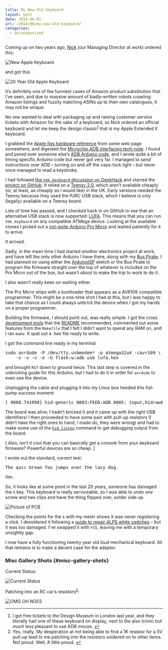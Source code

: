 ```yaml
---
title: My New Old Keyboard
layout: post
date: 2014-06-01
url: /2014/06/my-new-old-keyboard/
categories:
  - Uncategorized
---
```

Coming up on two years ago, [Nick][1] (our Managing Director at work) ordered this:

![New Apple Keyboard][2]

and got this:

![20 Year Old Apple Keyboard][3]

It&rsquo;s definitely one of the funniest cases of Amazon product substitution that I&rsquo;ve seen, and due to massive amount of badly-written robots crawling Amazon listings and fuzzily matching ASINs up to their own catalogues, it may not be unique.

No one wanted to deal with packaging up and raising customer service tickets with Amazon for the sake of a keyboard, so Nick ordered an official keyboard and let me keep the design classic<sup id="fnref-1"><a class="footnote-ref" href="#fn-1" rel="footnote">1</a></sup> that is my Apple Extended II keyboard.

I grabbed the [Apple IIgs hardware reference][4] from some web page somewhere, and digested the [Microchip ADB interfacing tech-note][5]. I found and pored over someone else&rsquo;s [ADB Arduino code][6], and I wrote quite a bit of timing specific Arduino code but never got very far. I managed to _send_ instructions over ADB &#8211; turning on and off the caps-lock light &#8211; but never once managed to read a keystroke.

I had followed [the `tmk_keyboard` discussion on GeekHack][7] and starred the [project on GitHub][8]. It relied on a [Teensy 2.0][9], which aren&rsquo;t available cheaply (or, at least, as cheaply as I would like) in the UK. Early versions needed the Teensy because they used the PJRC USB stack, which I believe is only (legally) available on a Teensy board.

Lots of time has passed, and I checked back in on GitHub to see that an alternative USB stack is now supported: [LUFA][10]. This means that you can run `tmk_keyboard` on any compatible ATMega device. Looking at the available clones I picked out a [not-quite-Arduino Pro Micro][11] and waited patiently for it to arrive.

It arrived.

Sadly, in the mean time I had started _another_ electronics project at work, and have left the only other Arduino I have there, along with my [Bus Pirate][12]. I had planned on using either the [ArduinoISP][13] sketch or the Bus Pirate to program the firmware straight over the top of whatever is included on the Pro Micro out of the box, but wasn&rsquo;t about to make the trip to work to do it.

I also wasn&rsquo;t really keen on waiting either.

The Pro Micro ships with a bootloader that appears as a AVR109 compatible programmer. This might be a one-time shot I had at this, but I was happy to take that chance as I could always unbrick the device when I got my hands on a proper programmer.

Building the firmware, I should point out, was really simple. I got the cross [development tools][14] that the [README][15] recommended, commented out some features from the `Makefile` that I felt I didn&rsquo;t want to spend any RAM on, and I ran `make`. It spat out a .hex file ready to write.

I got the command line ready in my terminal

<div class="codehilite">
  <pre><span class="n">sudo</span> <span class="n">avrdude</span> <span class="o">-</span><span class="n">P</span> <span class="o">/</span><span class="n">dev</span><span class="o">/</span><span class="n">tty</span><span class="p">.</span><span class="n">usbmodem</span><span class="o">*</span> <span class="o">-</span><span class="n">p</span> <span class="n">atmega32u4</span> <span class="o">-</span><span class="n">cavr109</span> \
    <span class="o">-</span><span class="n">v</span> <span class="o">-</span><span class="n">v</span> <span class="o">-</span><span class="n">v</span> <span class="o">-</span><span class="n">e</span> <span class="o">-</span><span class="n">U</span> <span class="n">flash</span><span class="o">:</span><span class="n">w</span><span class="o">:</span><span class="n">adb_usb_lufa</span><span class="p">.</span><span class="n">hex</span>
</pre>
</div>

and brought `RST` down to ground twice. This last step is covered in the unbricking guide for this Arduino, but I had to do it in order for `avrdude` to even see the device.

Unplugging the cable and plugging it into my Linux box heeded this fist-pump success moment:

<div class="codehilite">
  <pre><span class="p">[</span> <span class="mf">9088.741998</span><span class="p">]</span> <span class="n">hid</span><span class="o">-</span><span class="n">generic</span> <span class="mo">0003</span><span class="o">:</span><span class="n">FEED</span><span class="o">:</span><span class="mi"></span><span class="n">ADB</span><span class="mf">.0005</span><span class="o">:</span> <span class="n">input</span><span class="p">,</span><span class="n">hidraw0</span><span class="o">:</span> <span class="n">USB</span> <span class="n">HID</span> <span class="n">v1</span><span class="mf">.11</span> <span class="n">Keyboard</span> <span class="p">[</span><span class="n">t</span><span class="p">.</span><span class="n">m</span><span class="p">.</span><span class="n">k</span><span class="p">.</span> <span class="n">ADB</span> <span class="n">keyboard</span> <span class="n">converter</span><span class="p">]</span> <span class="n">on</span> <span class="n">usb</span><span class="o">-</span><span class="mo">0000</span><span class="o">:</span><span class="mo">00</span><span class="o">:</span><span class="mi">1</span><span class="n">d</span><span class="mf">.1</span><span class="o">-</span><span class="mi">1</span><span class="o">/</span><span class="n">input0</span>
</pre>
</div>

The board was alive; I hadn&rsquo;t bricked it and it came up with the right USB identifiers! I then proceeded to have some pain with pull-up resistors (I didn&rsquo;t have the right ones to hand, I made do, they were wrong) and had to make some use of the [`hid_listen`][16] command to get debugging output from the board.

[ Also, isn&rsquo;t it cool that you can basically get a _console_ from your keyboard firmware? Powerful devices are so cheap. ]

I wrote out the standard, correct test:

<div class="codehilite">
  <pre><span class="n">The</span> <span class="n">quic</span> <span class="n">brown</span> <span class="n">fox</span> <span class="n">jumps</span> <span class="n">over</span> <span class="n">the</span> <span class="n">lazy</span> <span class="n">dog</span><span class="p">.</span>
</pre>
</div>

Hm.

So, it looks like at some point in the last 20 years, someone has damaged the `k` key. This keyboard is really serviceable, so I was able to undo _one_ screw and two clips and have the thing flipped over, solder side up.

![Picture of PCB][17]

Checking the points for the `k` with my meter shows it was never registering a click. I desoldered it following a [guide to repair ALPS white switches][18] &#8211; but it was too damaged. I&rsquo;ve swapped it with `F15`, leaving me with a temporary unsightly gap.

I now have a fully functioning twenty year old _loud_ mechanical keyboard. All that remains is to make a decent case for the adaptor.

### Misc Gallery Shots {#misc-gallery-shots}

Current Status:

![Current Status][19]

Patching into an RC car&rsquo;s resistors<sup id="fnref-2"><a class="footnote-ref" href="#fn-2" rel="footnote">2</a></sup>:

![OMG OH NOES][20]

<div class="footnote">
  <hr />
  
  <ol>
    <li id="fn-1">
      I got free tickets to the Design Museum in London last year, and they literally had one of these keyboard on display, next to the also iconic but <em>much</em> less pleasant to use ADB mouse.&nbsp;<a class="footnote-backref" href="#fnref-1" rev="footnote" title="Jump back to footnote 1 in the text">&#8617;</a>
    </li>
    <li id="fn-2">
      Yes, really. My desperation at not being able to find a 1K resistor for a 5V pull-up lead to me patching into the resistors soldered on to other items. Not proud. Well. A little proud.&nbsp;<a class="footnote-backref" href="#fnref-2" rev="footnote" title="Jump back to footnote 2 in the text">&#8617;</a>
    </li>
  </ol>
</div>

 [1]: https://twitter.com/nickpinson
 [2]: https://insom.iweb-storage.com/public/files/apple-bt.jpeg?inline=1
 [3]: https://insom.iweb-storage.com/public/files/apple-extended-keyboard-ii.jpeg?inline=1
 [4]: https://archive.org/details/Apple_IIgs_Hardware_Reference
 [5]: http://www.microchip.com/stellent/idcplg?IdcService=SS_GET_PAGE&nodeId=1824&appnote=en011062
 [6]: https://gitorious.org/arduino-adb
 [7]: http://geekhack.org/index.php?topic=14290
 [8]: https://github.com/tmk/tmk_keyboard/
 [9]: https://www.pjrc.com/teensy/
 [10]: http://www.fourwalledcubicle.com/LUFA.php
 [11]: https://www.sparkfun.com/products/12640
 [12]: http://dangerousprototypes.com/docs/Bus_Pirate
 [13]: http://arduino.cc/en/Tutorial/ArduinoISP
 [14]: http://www.obdev.at/products/crosspack/index.html
 [15]: https://github.com/tmk/tmk_keyboard/blob/master/doc/build.md
 [16]: http://www.pjrc.com/teensy/hid_listen.html
 [17]: https://insom.iweb-storage.com/public/files/c7c82c85.png?inline=1
 [18]: https://68kmla.org/forums/index.php?/topic/13901-how-to-repair-an-alps-keyswitch-in-15-steps/
 [19]: https://insom.iweb-storage.com/public/files/6fa571b8.png?inline=1
 [20]: https://insom.iweb-storage.com/public/files/5ad0f9f1.png?inline=1


